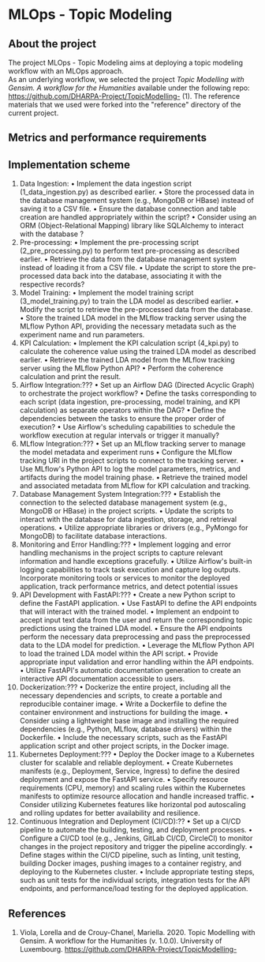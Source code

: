 # MLOps - Topic Modeling

## About the project 
The project MLOps - Topic Modeling aims at deploying a topic modeling workflow with an MLOps approach.<br>
As an underlying workflow, we selected the project <i>Topic Modelling with Gensim. A workflow for the Humanities</i> available under the following repo: https://github.com/DHARPA-Project/TopicModelling- (1). The reference materials that we used were forked into the "reference" directory of the current project.

## Metrics and performance requirements


## Implementation scheme

1. Data Ingestion:
• Implement the data ingestion script (1_data_ingestion.py) as described earlier.
• Store the processed data in the database management system (e.g., MongoDB or HBase) instead of saving it to a CSV file.
• Ensure the database connection and table creation are handled appropriately within the script?
• Consider using an ORM (Object-Relational Mapping) library like SQLAlchemy to interact with the database ?
2. Pre-processing:
• Implement the pre-processing script (2_pre_processing.py) to perform text pre-processing as described earlier.
• Retrieve the data from the database management system instead of loading it from a CSV file.
• Update the script to store the pre-processed data back into the database, associating it with the respective records?
3. Model Training:
• Implement the model training script (3_model_training.py) to train the LDA model as described earlier.
• Modify the script to retrieve the pre-processed data from the database.
• Store the trained LDA model in the MLflow tracking server using the MLflow Python API, providing the necessary metadata such as the experiment name and run parameters.
4. KPI Calculation:
• Implement the KPI calculation script (4_kpi.py) to calculate the coherence value using the trained LDA model as described earlier.
• Retrieve the trained LDA model from the MLflow tracking server using the MLflow Python API?
• Perform the coherence calculation and print the result.
5. Airflow Integration:???
• Set up an Airflow DAG (Directed Acyclic Graph) to orchestrate the project workflow?
• Define the tasks corresponding to each script (data ingestion, pre-processing, model training, and KPI calculation) as separate operators within the DAG?
• Define the dependencies between the tasks to ensure the proper order of execution?
• Use Airflow's scheduling capabilities to schedule the workflow execution at regular intervals or trigger it manually?
6. MLflow Integration:???
• Set up an MLflow tracking server to manage the model metadata and experiment runs
• Configure the MLflow tracking URI in the project scripts to connect to the tracking server.
• Use MLflow's Python API to log the model parameters, metrics, and artifacts during the model training phase.
• Retrieve the trained model and associated metadata from MLflow for KPI calculation and tracking.
7. Database Management System Integration:???
• Establish the connection to the selected database management system (e.g., MongoDB or HBase) in the project scripts.
• Update the scripts to interact with the database for data ingestion, storage, and retrieval operations.
• Utilize appropriate libraries or drivers (e.g., PyMongo for MongoDB) to facilitate database interactions.
8. Monitoring and Error Handling:???
• Implement logging and error handling mechanisms in the project scripts to capture relevant information and handle exceptions gracefully.
• Utilize Airflow's built-in logging capabilities to track task execution and capture log outputs.
Incorporate monitoring tools or services to monitor the deployed application, track performance metrics, and detect potential issues
9. API Development with FastAPI:???
• Create a new Python script to define the FastAPI application.
• Use FastAPI to define the API endpoints that will interact with the trained model.
• Implement an endpoint to accept input text data from the user and return the corresponding topic predictions using the trained LDA model.
• Ensure the API endpoints perform the necessary data preprocessing and pass the preprocessed data to the LDA model for prediction.
• Leverage the MLflow Python API to load the trained LDA model within the API script.
• Provide appropriate input validation and error handling within the API endpoints.
• Utilize FastAPI's automatic documentation generation to create an interactive API documentation accessible to users.
10. Dockerization:???
• Dockerize the entire project, including all the necessary dependencies and scripts, to create a portable and reproducible container image.
• Write a Dockerfile to define the container environment and instructions for building the image.
• Consider using a lightweight base image and installing the required dependencies (e.g., Python, MLflow, database drivers) within the Dockerfile.
• Include the necessary scripts, such as the FastAPI application script and other project scripts, in the Docker image.
11. Kubernetes Deployment:???
• Deploy the Docker image to a Kubernetes cluster for scalable and reliable deployment.
• Create Kubernetes manifests (e.g., Deployment, Service, Ingress) to define the desired deployment and expose the FastAPI service.
• Specify resource requirements (CPU, memory) and scaling rules within the Kubernetes manifests to optimize resource allocation and handle increased traffic.
• Consider utilizing Kubernetes features like horizontal pod autoscaling and rolling updates for better availability and resilience.
12. Continuous Integration and Deployment (CI/CD):??
• Set up a CI/CD pipeline to automate the building, testing, and deployment processes.
• Configure a CI/CD tool (e.g., Jenkins, GitLab CI/CD, CircleCI) to monitor changes in the project repository and trigger the pipeline accordingly.
• Define stages within the CI/CD pipeline, such as linting, unit testing, building Docker images, pushing images to a container registry, and deploying to the Kubernetes cluster.
• Include appropriate testing steps, such as unit tests for the individual scripts, integration tests for the API endpoints, and performance/load testing for the deployed application.


## References

1. Viola, Lorella and de Crouy-Chanel, Mariella. 2020. Topic Modelling with Gensim. A workflow for the Humanities (v. 1.0.0). University of Luxembourg. https://github.com/DHARPA-Project/TopicModelling-
